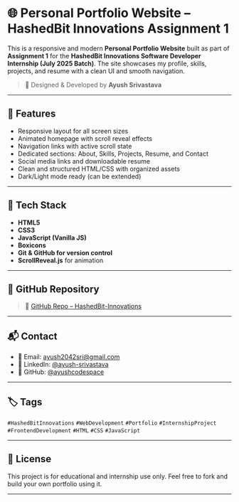 # 🌐 Personal Portfolio Website – HashedBit Innovations Assignment 1

This is a responsive and modern **Personal Portfolio Website** built as part of **Assignment 1** for the **HashedBit Innovations Software Developer Internship (July 2025 Batch)**. The site showcases my profile, skills, projects, and resume with a clean UI and smooth navigation.

> 🔧 Designed & Developed by **Ayush Srivastava**

---

## 📌 Features

- Responsive layout for all screen sizes  
- Animated homepage with scroll reveal effects  
- Navigation links with active scroll state  
- Dedicated sections: About, Skills, Projects, Resume, and Contact  
- Social media links and downloadable resume  
- Clean and structured HTML/CSS with organized assets  
- Dark/Light mode ready (can be extended)

---

## 💼 Tech Stack

- **HTML5**  
- **CSS3**  
- **JavaScript (Vanilla JS)**  
- **Boxicons**  
- **Git & GitHub for version control**  
- **ScrollReveal.js** for animation


---

## 📂 GitHub Repository

> 📁 [GitHub Repo – HashedBit-Innovations](https://github.com/ayushcodespace/hashedbit-innovations/tree/main/Assignment-1)

---

## 📬 Contact

- 📧 Email: [ayush2042sri@gmail.com](mailto:ayush2042sri@gmail.com)  
- 💼 LinkedIn: [@ayush-srivastava](https://www.linkedin.com/in/ayush-srivastava-0952a2205/)  
- 🐙 GitHub: [@ayushcodespace](https://github.com/ayushcodespace)

---

## 🏷️ Tags

`#HashedBitInnovations` `#WebDevelopment` `#Portfolio` `#InternshipProject` `#FrontendDevelopment` `#HTML` `#CSS` `#JavaScript`

---

## 📜 License

This project is for educational and internship use only. Feel free to fork and build your own portfolio using it.

---
